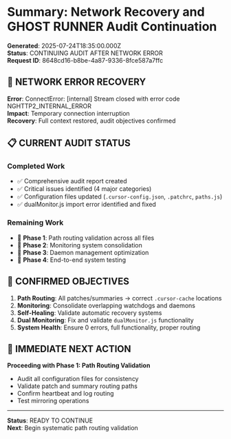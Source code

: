 # Summary: Network Recovery and GHOST RUNNER Audit Continuation

**Generated**: 2025-07-24T18:35:00.000Z  
**Status**: CONTINUING AUDIT AFTER NETWORK ERROR  
**Request ID**: 8648cd16-b8be-4a87-9336-8fce587a7ffc

## 🔄 **NETWORK ERROR RECOVERY**

**Error**: ConnectError: [internal] Stream closed with error code NGHTTP2_INTERNAL_ERROR  
**Impact**: Temporary connection interruption  
**Recovery**: Full context restored, audit objectives confirmed

## 📋 **CURRENT AUDIT STATUS**

### **Completed Work**

- ✅ Comprehensive audit report created
- ✅ Critical issues identified (4 major categories)
- ✅ Configuration files updated (`.cursor-config.json`, `.patchrc`, `paths.js`)
- ✅ dualMonitor.js import error identified and fixed

### **Remaining Work**

- 🔄 **Phase 1**: Path routing validation across all files
- 🔄 **Phase 2**: Monitoring system consolidation
- 🔄 **Phase 3**: Daemon management optimization
- 🔄 **Phase 4**: End-to-end system testing

## 🎯 **CONFIRMED OBJECTIVES**

1. **Path Routing**: All patches/summaries → correct `.cursor-cache` locations
2. **Monitoring**: Consolidate overlapping watchdogs and daemons
3. **Self-Healing**: Validate automatic recovery systems
4. **Dual Monitoring**: Fix and validate `dualMonitor.js` functionality
5. **System Health**: Ensure 0 errors, full functionality, proper routing

## 🚀 **IMMEDIATE NEXT ACTION**

**Proceeding with Phase 1: Path Routing Validation**

- Audit all configuration files for consistency
- Validate patch and summary routing paths
- Confirm heartbeat and log routing
- Test mirroring operations

---

**Status**: READY TO CONTINUE  
**Next**: Begin systematic path routing validation
